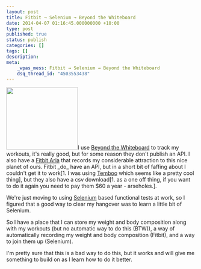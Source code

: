 ```yaml
---
layout: post
title: Fitbit → Selenium → Beyond the Whiteboard
date: 2014-04-07 01:16:45.000000000 +10:00
type: post
published: true
status: publish
categories: []
tags: []
description:
meta:
    _wpas_mess: Fitbit → Selenium → Beyond the Whiteboard
    dsq_thread_id: "4503553438"
---
```


<p><a href="https://www.fitbit.com/au/aria?gclid=CM7Pr-2Vzb0CFYWXvQodJqAAYw"><img class="alignright" alt="" src="{{ site.baseurl }}/assets/simple.b-dis-png.h90165c3211e4edcba5f3ffc6f98427ad.pack?items=%2Fcontent%2Fassets%2Fonezip%2Fimages%2Fproducts%2Faria%2Fwhite_top.png" width="190" height="165" /></a>I use <a href="http://beyondthewhiteboard.com/">Beyond the Whiteboard</a> to track my workouts, it's really good, but for some reason they don't publish an API. I also have a <a href="https://www.fitbit.com/au/aria">Fitbit Aria</a> that records my considerable attraction to this nice planet of ours. Fitbit _do_ have an API, but in a short bit of faffing about I couldn't get it to work[1. I was using <a href="http://Temboo.com">Temboo</a> which seems like a pretty cool thing], but they also have a csv download[1. as a one off thing, if you want to do it again you need to pay them $60 a year - arseholes.].</p>
<p>We're just moving to using <a href="http://en.wikipedia.org/wiki/Selenium_(software)">Selenium</a> based functional tests at work, so I figured that a good way to clear my hangover was to learn a little bit of Selenium.</p>
<p>So I have a place that I can store my weight and body composition along with my workouts (but no automatic way to do this (BTW)), a way of automatically recording my weight and body composition (Fitbit), and a way to join them up (Selenium).</p>
<p><script src="https://gist.github.com/notionparallax/10013450.js"></script></p>
<p>I'm pretty sure that this is a bad way to do this, but it works and will give me something to build on as I learn how to do it better.</p>

[^1]: I was using <a href="http://Temboo.com">Temboo</a> which seems like a pretty cool thing
[^2]: as a one off thing, if you want to do it again you need to pay them $60 a year - arseholes.
